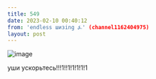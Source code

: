 ```yaml
---
title: 549
date: 2023-02-10 00:40:12
from: 'endless шизing ⍼' (channel1162404975)
layout: post
---
```


![image](photos/photo_20@10-02-2023_00-40-12.jpg)

уши ускорьтесь!!!1!!1!1!1!1!1
